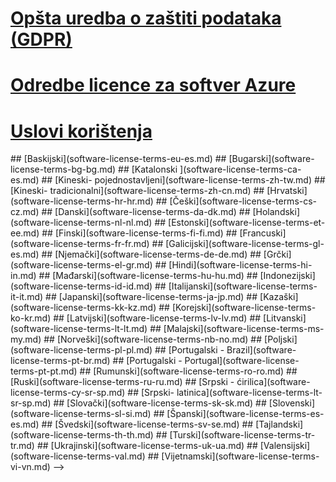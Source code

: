 
# [Opšta uredba o zaštiti podataka (GDPR)](gdpr.md)
# [Odredbe licence za softver Azure ](/legal/information-protection/software-license-terms)
# [Uslovi korištenja](/legal/termsofuse)
<!-->
## [Baskijski](software-license-terms-eu-es.md)
## [Bugarski](software-license-terms-bg-bg.md)
## [Katalonski ](software-license-terms-ca-es.md)
## [Kineski- pojednostavljeni](software-license-terms-zh-tw.md)
## [Kineski- tradicionalni](software-license-terms-zh-cn.md)
## [Hrvatski](software-license-terms-hr-hr.md)
## [Češki](software-license-terms-cs-cz.md)
## [Danski](software-license-terms-da-dk.md)
## [Holandski](software-license-terms-nl-nl.md)
## [Estonski](software-license-terms-et-ee.md)
## [Finski](software-license-terms-fi-fi.md)
## [Francuski](software-license-terms-fr-fr.md)
## [Galicijski](software-license-terms-gl-es.md)
## [Njemački](software-license-terms-de-de.md)
## [Grčki](software-license-terms-el-gr.md)
## [Hindi](software-license-terms-hi-in.md)
## [Mađarski](software-license-terms-hu-hu.md)
## [Indonezijski](software-license-terms-id-id.md)
## [Italijanski](software-license-terms-it-it.md)
## [Japanski](software-license-terms-ja-jp.md)
## [Kazaški](software-license-terms-kk-kz.md)
## [Korejski](software-license-terms-ko-kr.md)
## [Latvijski](software-license-terms-lv-lv.md)
## [Litvanski](software-license-terms-lt-lt.md)
## [Malajski](software-license-terms-ms-my.md)
## [Norveški](software-license-terms-nb-no.md)
## [Poljski](software-license-terms-pl-pl.md)
## [Portugalski - Brazil](software-license-terms-pt-br.md)
## [Portugalski - Portugal](software-license-terms-pt-pt.md)
## [Rumunski](software-license-terms-ro-ro.md)
## [Ruski](software-license-terms-ru-ru.md)
## [Srpski - ćirilica](software-license-terms-cy-sr-sp.md)
## [Srpski- latinica](software-license-terms-lt-sr-sp.md)
## [Slovački](software-license-terms-sk-sk.md)
## [Slovenski](software-license-terms-sl-si.md)
## [Španski](software-license-terms-es-es.md)
## [Švedski](software-license-terms-sv-se.md)
## [Tajlandski](software-license-terms-th-th.md)
## [Turski](software-license-terms-tr-tr.md)
## [Ukrajinski](software-license-terms-uk-ua.md)
## [Valensijski](software-license-terms-val.md)
## [Vijetnamski](software-license-terms-vi-vn.md)

-->